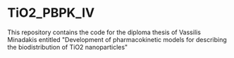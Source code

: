 # TiO2_PBPK_IV
This repository contains the code for the diploma thesis of Vassilis Minadakis entitled "Development of pharmacokinetic models for describing the biodistribution of TiO2 nanoparticles"
